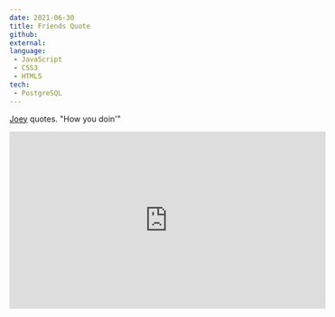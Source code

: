 ```yaml
---
date: 2021-06-30
title: Friends Quote
github: 
external: 
language: 
 - JavaScript
 - CSS3
 - HTML5
tech:
 - PostgreSQL
---
```


[Joey](https://en.wikipedia.org/wiki/Joey_Tribbiani) quotes. "How you doin'"

<iframe width="560" height="315" src="https://www.youtube.com/embed/X1qTyZI_VlM" title="YouTube video player" frameborder="0" allow="accelerometer; autoplay; clipboard-write; encrypted-media; gyroscope; picture-in-picture" allowfullscreen></iframe>
